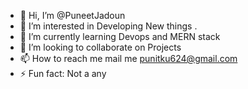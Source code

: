- 👋 Hi, I’m @PuneetJadoun
- 👀 I’m interested in Developing New things .
- 🌱 I’m currently learning Devops and MERN stack
- 💞️ I’m looking to collaborate on Projects 
- 📫 How to reach me mail me punitku624@gmail.com 
- ⚡ Fun fact: Not a any 

<!---
PuneetJadoun/PuneetJadoun is a ✨ special ✨ repository because its `README.md` (this file) appears on your GitHub profile.
You can click the Preview link to take a look at your changes.
--->
